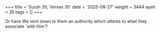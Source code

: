 +++
title = 'Surah 30, Verses 35'
date = '2025-08-27'
weight = 3444
ayah = 35
tags = []
+++

Or have We sent down to them an authority which attests to what they associate ˹with Him˺?